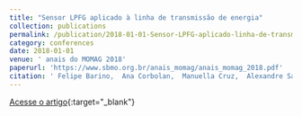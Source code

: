 ```yaml
---
title: "Sensor LPFG aplicado à linha de transmissão de energia"
collection: publications
permalink: /publication/2018-01-01-Sensor-LPFG-aplicado-linha-de-transmisso-de-energia
category: conferences
date: 2018-01-01
venue: ' anais do MOMAG 2018'
paperurl: 'https://www.sbmo.org.br/anais_momag/anais_momag_2018.pdf'
citation: ' Felipe Barino,  Ana Corbolan,  Manuella Cruz,  Alexandre Santos, &quot;Sensor LPFG aplicado à linha de transmissão de energia.&quot;  anais do MOMAG 2018, 2018.'
---
```

[Acesse o artigo](https://www.sbmo.org.br/anais_momag/anais_momag_2018.pdf){:target="_blank"}
